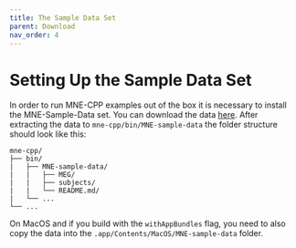 ```yaml
---
title: The Sample Data Set
parent: Download
nav_order: 4
---
```

# Setting Up the Sample Data Set

In order to run MNE-CPP examples out of the box it is necessary to install the MNE-Sample-Data set. You can download the data [here](https://osf.io/86qa2/download). After extracting the data to `mne-cpp/bin/MNE-sample-data` the folder structure should look like this: 

```
mne-cpp/
├── bin/
|   ├── MNE-sample-data/
|   |   ├── MEG/
|   |   ├── subjects/
|   |   └── README.md/
|   └── ...
└── ...
```

On MacOS and if you build with the `withAppBundles` flag, you need to also copy the data into the `.app/Contents/MacOS/MNE-sample-data` folder.